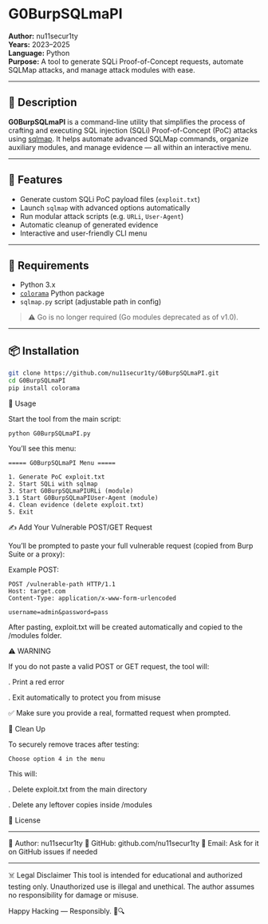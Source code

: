 # G0BurpSQLmaPI

**Author:** nu11secur1ty  
**Years:** 2023–2025  
**Language:** Python  
**Purpose:** A tool to generate SQLi Proof-of-Concept requests, automate SQLMap attacks, and manage attack modules with ease.

---

## 🧠 Description

**G0BurpSQLmaPI** is a command-line utility that simplifies the process of crafting and executing SQL injection (SQLi) Proof-of-Concept (PoC) attacks using [sqlmap](https://github.com/sqlmapproject/sqlmap). It helps automate advanced SQLMap commands, organize auxiliary modules, and manage evidence — all within an interactive menu.

---

## 🚀 Features

- Generate custom SQLi PoC payload files (`exploit.txt`)
- Launch `sqlmap` with advanced options automatically
- Run modular attack scripts (e.g. `URLi`, `User-Agent`)
- Automatic cleanup of generated evidence
- Interactive and user-friendly CLI menu

---

## 🧰 Requirements

- Python 3.x  
- [`colorama`](https://pypi.org/project/colorama/) Python package  
- `sqlmap.py` script (adjustable path in config)

> ⚠️ Go is no longer required (Go modules deprecated as of v1.0).

---

## 📦 Installation

```bash
git clone https://github.com/nu11secur1ty/G0BurpSQLmaPI.git
cd G0BurpSQLmaPI
pip install colorama
```
🧪 Usage

Start the tool from the main script:

```
python G0BurpSQLmaPI.py
```
You’ll see this menu:

```
===== G0BurpSQLmaPI Menu =====

1. Generate PoC exploit.txt
2. Start SQLi with sqlmap
3. Start G0BurpSQLmaPIURLi (module)
3.1 Start G0BurpSQLmaPIUser-Agent (module)
4. Clean evidence (delete exploit.txt)
5. Exit
```

✍️ Add Your Vulnerable POST/GET Request

You’ll be prompted to paste your full vulnerable request (copied from Burp Suite or a proxy):

Example POST:

```
POST /vulnerable-path HTTP/1.1
Host: target.com
Content-Type: application/x-www-form-urlencoded

username=admin&password=pass
```

After pasting, exploit.txt will be created automatically and copied to the /modules folder.


⚠️ WARNING


If you do not paste a valid POST or GET request, the tool will:

. Print a red error

. Exit automatically to protect you from misuse

✅ Make sure you provide a real, formatted request when prompted.


🧼 Clean Up

To securely remove traces after testing:

```
Choose option 4 in the menu
```


This will:

. Delete exploit.txt from the main directory

. Delete any leftover copies inside /modules


📜 License

----------------------------------------------------------------------

👤 Author: nu11secur1ty
🔗 GitHub: github.com/nu11secur1ty
📧 Email: Ask for it on GitHub issues if needed

----------------------------------------------------------------------

☠️ Legal Disclaimer
    This tool is intended for educational and authorized testing only.
    Unauthorized use is illegal and unethical.
    The author assumes no responsibility for damage or misuse.


Happy Hacking — Responsibly. 🧠🔍
